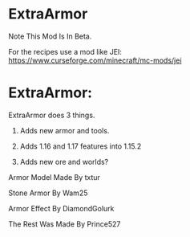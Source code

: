 # ExtraArmor

Note This Mod Is In Beta.
 

For the recipes use a mod like JEI: https://www.curseforge.com/minecraft/mc-mods/jei
 

# ExtraArmor:

ExtraArmor does 3 things.

1. Adds new armor and tools.

2. Adds 1.16 and 1.17 features into 1.15.2

3. Adds new ore and worlds?


Armor Model Made By txtur

Stone Armor By Wam25

Armor Effect By DiamondGolurk

The Rest Was Made By Prince527
